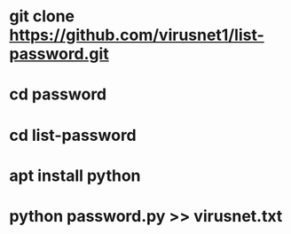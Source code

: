 # git clone https://github.com/virusnet1/list-password.git
# cd password
# cd list-password
# apt install python
# python password.py >> virusnet.txt
